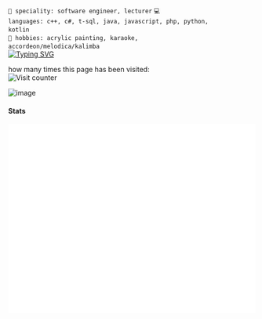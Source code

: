 <code>👷 speciality: software engineer, lecturer</code>
<code>💻 languages: c++, c#, t-sql, java, javascript, php, python, kotlin</code><br>
<code>🎹 hobbies: acrylic painting, karaoke, accordeon/melodica/kalimba</code><br>
[![Typing SVG](https://readme-typing-svg.herokuapp.com?font=Macondo&color=5BB0F7&lines=roses+are+red;violets+are+blue;unexpected+'%7B';on+line+32)](https://git.io/typing-svg)

how many times this page has been visited:<br>
![Visit counter](https://moe-counter.glitch.me/get/@:sunmeatGitHub?theme=rule34)

![image](https://user-images.githubusercontent.com/29489988/155850356-508945f8-0e26-4cb5-bfe7-ceacdba5676a.png)

#### Stats

![Metrics](https://raw.githubusercontent.com/sunmeat/sunmeat/master/github-metrics.svg)
